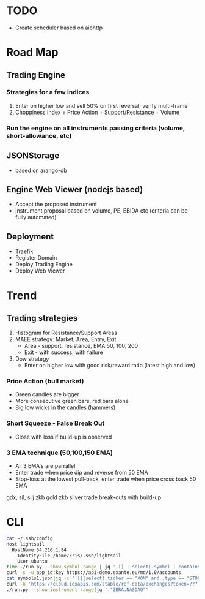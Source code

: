 
# TODO

- Create scheduler based on aiohttp

# Road Map

## Trading Engine

### Strategies for a few indices
1. Enter on higher low and sell 50% on first reversal, verify multi-frame
2. Choppiness Index + Price Action + Support/Resistance + Volume

### Run the engine on all instruments passing criteria (volume, short-allowance, etc)

## JSONStorage
 - based on arango-db

## Engine Web Viewer (nodejs based)
 - Accept the proposed instrument
 - instrument proposal based on volume, PE, EBIDA etc (criteria can be fully automated)

## Deployment
 - Traefik
 - Register Domain
 - Deploy Trading Engine
 - Deploy Web Viewer

# Trend

## Trading strategies

1. Histogram for Resistance/Support Areas
2. MAEE strategy: Market, Area, Entry, Exit
    - Area - support, resistance, EMA 50, 100, 200
    - Exit - with success, with failure
3. Dow strategy
    - Enter on higher low with good risk/reward ratio (latest high and low)

### Price Action (bull market)

- Green candles are bigger
- More consecutive green bars, red bars alone
- Big low wicks in the candles (hammers)

### Short Squeeze - False Break Out

- Close with loss if build-up is observed

### 3 EMA technique (50,100,150 EMA)

- All 3 EMA's are parrallel
- Enter trade when price dip and reverse from 50 EMA
- Stop-loss at the lowest pull-back, enter trade when price cross back 50 EMA

gdx, sil, silj
zkb gold
zkb silver
trade break-outs with build-up

# CLI

```bash
cat ~/.ssh/config
Host lightsail
  HostName 54.216.1.84
    IdentityFile /home/kris/.ssh/lightsail
    User ubuntu
time ./run.py --show-symbol-range | jq '.[] | select(.symbol | contains("XOM"))'
curl -s -u app_id:key https://api-demo.exante.eu/md/1.0/accounts
cat symbols1.json|jq -c '.[]|select(.ticker == "XOM" and .type == "STOCK")'|jq .
curl -k 'https://cloud.iexapis.com/stable/ref-data/exchanges?token=???'|jq .
./run.py --show-instrument-range|jq '."ZBRA.NASDAQ"'
```
